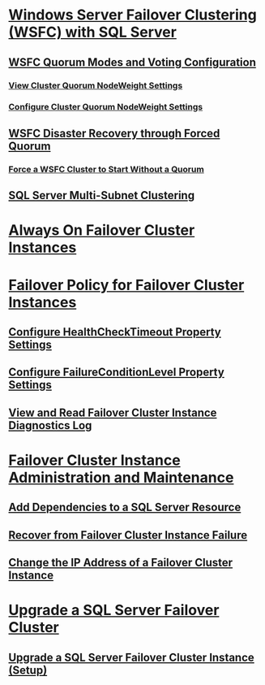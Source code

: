 # [Windows Server Failover Clustering (WSFC) with SQL Server](windows-server-failover-clustering-wsfc-with-sql-server.md)
## [WSFC Quorum Modes and Voting Configuration](wsfc-quorum-modes-and-voting-configuration-sql-server.md)
### [View Cluster Quorum NodeWeight Settings](view-cluster-quorum-nodeweight-settings.md)
### [Configure Cluster Quorum NodeWeight Settings](configure-cluster-quorum-nodeweight-settings.md)
## [WSFC Disaster Recovery through Forced Quorum](wsfc-disaster-recovery-through-forced-quorum-sql-server.md)
### [Force a WSFC Cluster to Start Without a Quorum](force-a-wsfc-cluster-to-start-without-a-quorum.md)
## [SQL Server Multi-Subnet Clustering](sql-server-multi-subnet-clustering-sql-server.md)

# [Always On Failover Cluster Instances](always-on-failover-cluster-instances-sql-server.md)

# [Failover Policy for Failover Cluster Instances](failover-policy-for-failover-cluster-instances.md)
## [Configure HealthCheckTimeout Property Settings](configure-healthchecktimeout-property-settings.md)
## [Configure FailureConditionLevel Property Settings](configure-failureconditionlevel-property-settings.md)
## [View and Read Failover Cluster Instance Diagnostics Log](view-and-read-failover-cluster-instance-diagnostics-log.md)

# [Failover Cluster Instance Administration and Maintenance](failover-cluster-instance-administration-and-maintenance.md)
## [Add Dependencies to a SQL Server Resource](add-dependencies-to-a-sql-server-resource.md)
## [Recover from Failover Cluster Instance Failure](recover-from-failover-cluster-instance-failure.md)
## [Change the IP Address of a Failover Cluster Instance](change-the-ip-address-of-a-failover-cluster-instance.md)

# [Upgrade a SQL Server Failover Cluster](upgrade-a-sql-server-failover-cluster-instance.md)
## [Upgrade a SQL Server Failover Cluster Instance (Setup)](upgrade-a-sql-server-failover-cluster-instance-setup.md)
